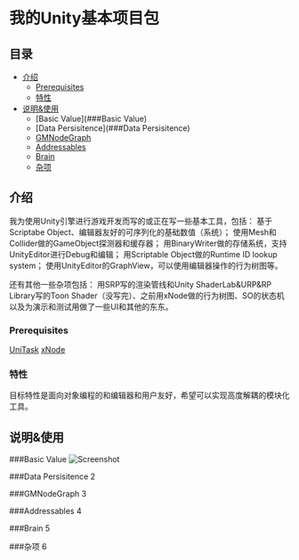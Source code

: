 # 我的Unity基本项目包

## 目录

- [介绍](#介绍)
  - [Prerequisites](#prerequisites)
  - [特性](#特性)
- [说明&使用](##说明&使用)
  - [Basic Value](###Basic Value)
  - [Data Persisitence](###Data Persisitence)
  - [GMNodeGraph](###GMNodeGraph)
  - [Addressables](###Addressables)
  - [Brain](###Brain)
  - [杂项](###杂项)

## 介绍

我为使用Unity引擎进行游戏开发而写的或正在写一些基本工具，包括：
基于Scriptabe Object、编辑器友好的可序列化的基础数值（系统）；
使用Mesh和Collider做的GameObject探测器和缓存器；
用BinaryWriter做的存储系统，支持UnityEditor进行Debug和编辑；
用Scriptable Object做的Runtime ID lookup system；
使用UnityEditor的GraphView，可以使用编辑器操作的行为树图等。

还有其他一些杂项包括：
用SRP写的渲染管线和Unity ShaderLab&URP&RP Library写的Toon Shader（没写完）、之前用xNode做的行为树图、SO的状态机以及为演示和测试用做了一些UI和其他的东东。

### Prerequisites

[UniTask](https://github.com/Cysharp/UniTask)
[xNode](https://github.com/Siccity/xNode)

### 特性

目标特性是面向对象编程的和编辑器和用户友好，希望可以实现高度解耦的模块化工具。

## 说明&使用

###Basic Value
![Screenshot](path)

###Data Persisitence
2

###GMNodeGraph
3

###Addressables
4

###Brain
5

###杂项
6
